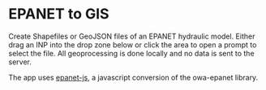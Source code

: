 # EPANET to GIS

Create Shapefiles or GeoJSON files of an EPANET hydraulic model. Either drag an INP into the drop zone below or click the area to open a prompt to select the file. All geoprocessing is done locally and no data is sent to the server.

The app uses [epanet-js](https://github.com/modelcreate/epanet-js), a javascript conversion of the owa-epanet library.
